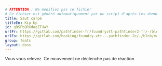 ```yaml
---
# ATTENTION : Ne modifiez pas ce fichier
# Ce fichier est généré automatiquement par un script d'après les données du module Foundry VTT officiel et de sa traduction
title: Saut carpé
titleEn: Kip Up
id: gBSPbQRXdagZTUwY
urlFr: https://gitlab.com/pathfinder-fr/foundryvtt-pathfinder2-fr/-/blob/master/data/feats/gBSPbQRXdagZTUwY.htm
urlEn: https://gitlab.com/hooking/foundry-vtt---pathfinder-2e/-/blob/master/packs/data/feats.db/kip-up.json
group: feats
layout: dons
---
```

Vous vous relevez. Ce mouvement ne déclenche pas de réaction.


